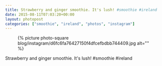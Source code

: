 ```yaml
---
title: Strawberry and ginger smoothie. It's lush! #smoothie #ireland
date: 2015-08-11T07:03:20+00:00
layout: photopost
categories: ["smoothie", "ireland", "photos", "instagram"]
---
```


<figure class="photo photo--square">
  {% picture photo-square blog/instagram/d6fc6fa76427150f4dfcefbdbb744409.jpg alt="" %}
</figure>

Strawberry and ginger smoothie. It's lush! #smoothie #ireland
